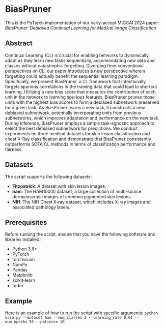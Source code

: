 # BiasPruner
This is the PyTorch implementation of our early-accept MICCAI 2024 paper: *BiasPruner: Debiased Continual Learning for Medical Image Classification*

## Abstract 
Continual Learning (CL) is crucial for enabling networks to dynamically adapt as they learn new tasks sequentially, accommodating new data and classes without catastrophic forgetting. Diverging from conventional perspectives on CL, our paper introduces a new perspective wherein forgetting could actually benefit the sequential learning paradigm. Specifically, we present BiasPruner, a CL framework that intentionally forgets spurious correlations in the training data that could lead to shortcut learning. Utilizing a new bias score that measures the contribution of each unit in the network to learning spurious features, BiasPruner prunes those units with the highest bias scores to form a debiased subnetwork preserved for a given task. As BiasPruner learns a new task, it constructs a new debiased subnetwork, potentially incorporating units from previous subnetworks, which improves adaptation and performance on the new task. During inference, BiasPruner employs a simple task-agnostic approach to select the best debiased subnetwork for predictions. We conduct experiments on three medical datasets for skin lesion classification and chest X-Ray classification and demonstrate that BiasPruner consistently outperforms SOTA CL methods in terms of classification performance and fairness. 

## Datasets

The script supports the following datasets:

- **Fitzpatrick**: A dataset with skin lesion images.
- **ham**: The HAM10000 dataset, a large collection of multi-source dermatoscopic images of common pigmented skin lesions.
- **NIH**: The NIH Chest X-ray dataset, which includes X-ray images and associated pathology labels.

## Prerequisites

Before running the script, ensure that you have the following software and libraries installed:

- Python 3.6+
- PyTorch
- torchvision
- NumPy
- Pandas
- Matplotlib
- scikit-learn
- tqdm

## Example
Here is an example of how to run the script with specific arguments:
`python main.py --dataset ham --num_classes 3 --learning_rate 0.01 --num_epochs 50 --patience 10`
